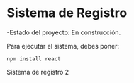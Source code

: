 <h1>Sistema de Registro</h1>


-Estado del proyecto: En construcción.



Para ejecutar el sistema, debes poner:

```npm install react```

Sistema de registro 2
